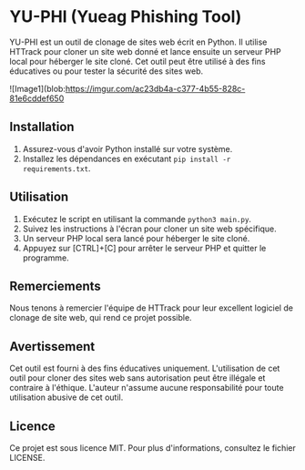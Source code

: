 # YU-PHI (Yueag Phishing Tool)

YU-PHI est un outil de clonage de sites web écrit en Python. Il utilise HTTrack pour cloner un site web donné et lance ensuite un serveur PHP local pour héberger le site cloné. Cet outil peut être utilisé à des fins éducatives ou pour tester la sécurité des sites web.

![Image1](blob:https://imgur.com/ac23db4a-c377-4b55-828c-81e6cddef650

## Installation

1. Assurez-vous d'avoir Python installé sur votre système.
2. Installez les dépendances en exécutant `pip install -r requirements.txt`.

## Utilisation

1. Exécutez le script en utilisant la commande `python3 main.py`.
2. Suivez les instructions à l'écran pour cloner un site web spécifique.
3. Un serveur PHP local sera lancé pour héberger le site cloné.
4. Appuyez sur [CTRL]+[C] pour arrêter le serveur PHP et quitter le programme.

## Remerciements

Nous tenons à remercier l'équipe de HTTrack pour leur excellent logiciel de clonage de site web, qui rend ce projet possible.

## Avertissement

Cet outil est fourni à des fins éducatives uniquement. L'utilisation de cet outil pour cloner des sites web sans autorisation peut être illégale et contraire à l'éthique. L'auteur n'assume aucune responsabilité pour toute utilisation abusive de cet outil.

## Licence

Ce projet est sous licence MIT. Pour plus d'informations, consultez le fichier LICENSE.
